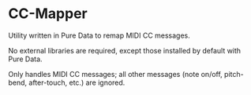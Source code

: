 # CC-Mapper
Utility written in Pure Data to remap MIDI CC messages.

No external libraries are required, except those installed by default with Pure Data.

Only handles MIDI CC messages; all other messages (note on/off, pitch-bend, after-touch, etc.) are ignored.
